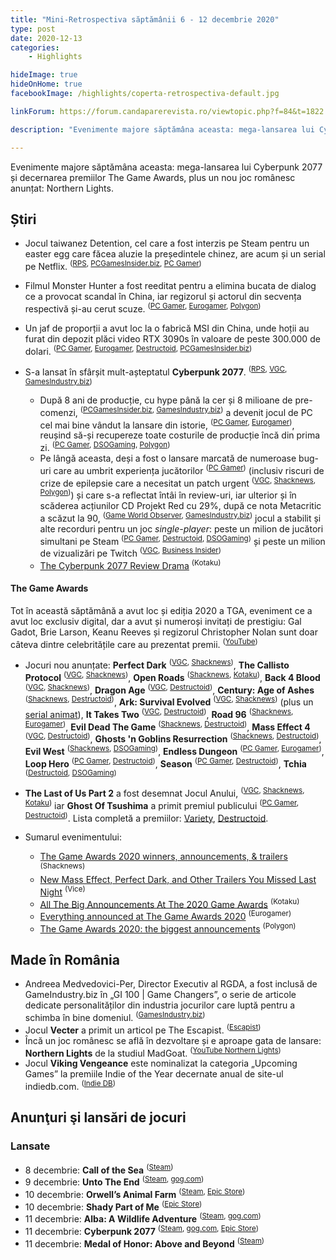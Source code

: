 ```yaml
---
title: "Mini-Retrospectiva săptămânii 6 - 12 decembrie 2020"
type: post
date: 2020-12-13
categories:
    - Highlights

hideImage: true
hideOnHome: true
facebookImage: /highlights/coperta-retrospectiva-default.jpg

linkForum: https://forum.candaparerevista.ro/viewtopic.php?f=84&t=1822

description: "Evenimente majore săptămâna aceasta: mega-lansarea lui Cyberpunk 2077 și decernarea premiilor The Game Awards, plus un nou joc românesc anunțat: Northern Lights."

---
```


Evenimente majore săptămâna aceasta: mega-lansarea lui Cyberpunk 2077 și decernarea premiilor The Game Awards, plus un nou joc românesc anunțat: Northern Lights.

## Știri
* Jocul taiwanez Detention, cel care a fost interzis pe Steam pentru un easter egg care făcea aluzie la președintele chinez, are acum și un serial pe Netflix. <sup>([RPS](https://www.rockpapershotgun.com/2020/12/07/horror-game-detention-now-has-a-netflix-show), [PCGamesInsider.biz](http://www.pcgamesinsider.biz/news/71761/red-candles-detention-has-been-turned-into-a-netflix-show/), [PC Gamer](https://www.pcgamer.com/tawainese-horror-game-detention-has-been-adapted-by-netflix))</sup>
* Filmul Monster Hunter a fost reeditat pentru a elimina bucata de dialog ce a provocat scandal în China, iar regizorul și actorul din secvența respectivă și-au cerut scuze. <sup>([PC Gamer](https://www.pcgamer.com/monster-hunter-movie-removes-controversial-joke-director-and-star-apologise), [Eurogamer](https://www.eurogamer.net/articles/2020-12-09-monster-hunter-movies-controversial-chi-knees-dialogue-pulled-from-all-versions-globally), [Polygon](https://www.polygon.com/2020/12/9/22166453/monster-hunter-china-controversy-paul-w-s-anderson-apology-cut-line))</sup>
* Un jaf de proporții a avut loc la o fabrică MSI din China, unde hoții au furat din depozit plăci video RTX 3090s în valoare de peste 300.000 de dolari. <sup>([PC Gamer](https://www.pcgamer.com/nvidia-rtx-3090-stock-stolen-msi), [Eurogamer](https://www.eurogamer.net/articles/2020-12-08-huge-haul-of-rtx-3090-graphics-cards-taken-from-warehouse), [Destructoid](https://www.destructoid.com/stories/over-300-000-of-nvidia-rtx-3090-cards-stolen-in-warehouse-theft-612630.phtml), [PCGamesInsider.biz](http://www.pcgamesinsider.biz/news/71760/someone-stole-340k-worth-of-nvidia-rtx-3090-cards-in-china/))</sup>

* S-a lansat în sfârșit mult-așteptatul **Cyberpunk 2077**. <sup>([RPS](https://www.rockpapershotgun.com/2020/12/10/cyberpunk-2077-is-out-now-at-along-last/), [VGC](https://www.videogameschronicle.com/news/cyberpunk-2077-review-round-up-critics-award-mostly-high-scores-despite-bugs/), [GamesIndustry.biz](https://www.gamesindustry.biz/articles/2020-12-08-cyberpunk-2077-critical-consensus))</sup>
  * După 8 ani de producție, cu hype până la cer și 8 milioane de pre-comenzi, <sup>([PCGamesInsider.biz](http://www.pcgamesinsider.biz/news/71772/cyberpunk-2077-was-pre-ordered-eight-million-times/), [GamesIndustry.biz](https://www.gamesindustry.biz/articles/2020-12-10-cyberpunk-2077-racked-up-8m-pre-orders-74-percent-were-digital))</sup> a devenit jocul de PC cel mai bine vândut la lansare din istorie, <sup>([PC Gamer](https://www.pcgamer.com/cyberpunk-2077-is-the-biggest-pc-launch-in-history), [Eurogamer](https://www.eurogamer.net/articles/2020-12-10-now-its-cyberpunk-2077s-turn-to-be-the-fastest-selling-pc-game-of-all-time))</sup>, reușind să-și recupereze toate costurile de producție încă din prima zi. <sup>([PC Gamer](https://www.pcgamer.com/after-eight-years-of-development-cyberpunk-2077-made-a-profit-in-one-day), [DSOGaming](https://www.dsogaming.com/news/cyberpunk-2077s-sales-have-already-exceeded-its-huge-development-and-marketing-costs/), [Polygon](https://www.polygon.com/2020/12/11/22170468/cyberpunk-2077-sales-revenue-cd-projekt))</sup>
  * Pe lângă aceasta, deși a fost o lansare marcată de numeroase bug-uri care au umbrit experiența jucătorilor <sup>([PC Gamer](https://www.pcgamer.com/cyberpunk-2077s-release-version-is-still-buggy-as-hell))</sup> (inclusiv riscuri de crize de epilepsie care a necesitat un patch urgent <sup>([VGC](https://www.videogameschronicle.com/news/epileptic-cyberpunk-2077-reviewer-warns-they-suffered-a-major-seizure-while-playing/), [Shacknews](https://www.shacknews.com/article/121830/cyberpunk-2077-has-a-moment-seemingly-designed-to-trigger-epilepsy-no-psas-in-game), [Polygon](https://www.polygon.com/2020/12/8/22163153/cyberpunk-2077-accessibility-epilepsy-seizure-warning))</sup>) și care s-a reflectat întâi în review-uri, iar ulterior și în scăderea acțiunilor CD Projekt Red cu 29%, după ce nota Metacritic a scăzut la 90, <sup>([Game World Observer](https://gameworldobserver.com/2020/12/11/cd-projekt-red-stock-declines-29-cyberpunk-2077-metacritic-score-drops-90/), [GamesIndustry.biz](https://www.gamesindustry.biz/articles/2020-12-11-cd-projekt-red-stock-falls-29-percent-in-run-up-to-cyberpunk-2077-launch))</sup> jocul a stabilit și alte recorduri pentru un joc _single-player_: peste un milion de jucători simultani pe Steam <sup>([PC Gamer](https://www.pcgamer.com/cyberpunk-2077-has-over-a-million-concurrent-players-on-steam), [Destructoid](https://www.destructoid.com/stories/cyberpunk-2077-breaks-steam-records-with-over-one-million-concurrent-players-612892.phtml), [DSOGaming](https://www.dsogaming.com/news/cyberpunk-2077-has-over-one-million-concurrent-players-on-steam-in-just-a-few-hours/))</sup> și peste un milion de vizualizări pe Twitch <sup>([VGC](https://www.videogameschronicle.com/news/cyberpunk-2077-has-already-broken-records-on-pc-steam-and-twitch/), [Business Insider](https://www.businessinsider.com/cyberpunk-2077-tops-steam-and-twitch-charts-at-launch-2020-12))</sup>
  * [The Cyberpunk 2077 Review Drama](https://kotaku.com/the-cyberpunk-2077-review-drama-1845860765) <sup>(Kotaku)</sup>

#### The Game Awards
Tot în această săptămână a avut loc și ediția 2020 a TGA, eveniment ce a avut loc exclusiv digital, dar a avut și numeroși invitați de prestigiu: Gal Gadot, Brie Larson, Keanu Reeves și regizorul Christopher Nolan sunt doar câteva dintre celebritățile care au prezentat premii. <sup>([YouTube](https://www.youtube.com/watch?v=_qFJsXxsRYw))</sup>

* Jocuri nou anunțate: **Perfect Dark** <sup>([VGC](https://www.videogameschronicle.com/news/new-perfect-dark/), [Shacknews](https://www.shacknews.com/article/121889/perfect-dark-returns-after-15-year-absence-at-the-game-awards))</sup>, **The Callisto Protocol** <sup>([VGC](https://www.videogameschronicle.com/news/dead-space-creator-reveals-new-horror-game-the-callisto-protocol/), [Shacknews](https://www.shacknews.com/article/121894/the-callisto-protocol-revealed-at-the-game-awards))</sup>, **Open Roads** <sup>([Shacknews](https://www.shacknews.com/article/121895/open-roads-announced-at-the-game-awards-2020), [Kotaku](https://kotaku.com/open-roads-is-the-next-game-from-fullbright-it-feature-1845856001))</sup>, **Back 4 Blood** <sup>([VGC](https://www.videogameschronicle.com/news/turtle-rock-shows-off-its-left-4-dead-spiritual-successor-back-4-blood/), [Shacknews](https://www.shacknews.com/article/121891/back-4-blood-brings-the-left-4-dead-experience-to-the-game-awards))</sup>, **Dragon Age** <sup>([VGC](https://www.videogameschronicle.com/news/bioware-debuts-a-teaser-trailer-for-dragon-age/), [Destructoid](https://www.destructoid.com/stories/here-s-your-first-look-at-the-new-dragon-age-613020.phtml))</sup>, **Century: Age of Ashes** <sup>([Shacknews](https://www.shacknews.com/article/121888/century-age-of-ashes-announced-at-the-game-awards), [Destructoid](https://www.destructoid.com/stories/it-s-dragon-riding-warfare-in-century-age-of-ashes-612998.phtml))</sup>, **Ark: Survival Evolved** <sup>([VGC](https://www.videogameschronicle.com/news/vin-diesel-will-star-in-the-sequel-to-ark-survival-evolved/), [Shacknews](https://www.shacknews.com/article/121897/ark-2-with-vin-diesel-revealed-at-the-game-awards))</sup> (plus un [serial animat](https://www.gamesindustry.biz/articles/2020-12-11-ark-survival-evolved-gets-an-animated-series)), **It Takes Two** <sup>([VGC](https://www.videogameschronicle.com/news/hazelight-debuts-gameplay-for-genre-bending-co-op-game-it-takes-two/), [Destructoid](https://www.destructoid.com/stories/it-takes-two-is-an-out-of-control-co-op-adventure-from-the-makers-of-a-way-out-613034.phtml))</sup>, **Road 96** <sup>([Shacknews](https://www.shacknews.com/article/121905/road-96-announced-during-the-game-awards), [Eurogamer](https://www.eurogamer.net/articles/2020-12-11-road-96-is-a-procedural-road-trip-adventure-from-the-dev-behind-11-11-memories-untold))</sup>, **Evil Dead The Game** <sup>([Shacknews](https://www.shacknews.com/article/121903/evil-dead-the-game-revealed-at-the-game-awards), [Destructoid](https://www.destructoid.com/stories/hell-yeah-i-want-evil-dead-the-game-613029.phtml))</sup>, **Mass Effect 4** <sup>([VGC](https://www.videogameschronicle.com/news/bioware-premieres-the-first-mass-effect-4-teaser-trailer/), [Destructoid](https://www.destructoid.com/stories/mass-effect-came-to-the-game-awards-just-to-pronounce-itself-still-alive-613051.phtml))</sup>, **Ghosts 'n Goblins Resurrection** <sup>([Shacknews](https://www.shacknews.com/article/121902/ghosts-n-goblins-resurrection-announced-at-the-game-awards), [Destructoid](https://www.destructoid.com/stories/ghosts-n-goblins-resurrection-looks-weirdly-off-613030.phtml))</sup>, **Evil West** <sup>([Shacknews](https://www.shacknews.com/article/121909/evil-west-revealed-at-the-game-awards), [DSOGaming](https://www.dsogaming.com/news/focus-home-interactive-announces-a-new-gory-action-combat-evil-west/))</sup>, **Endless Dungeon** <sup>([PC Gamer](https://www.pcgamer.com/endless-dungeon-is-a-new-roguelike-set-in-amplitudes-endless-universe), [Eurogamer](https://www.eurogamer.net/articles/2020-12-11-amplitude-unveils-dungeon-of-the-endless-spiritual-successor-endless-dungeon))</sup>, **Loop Hero** <sup>([PC Gamer](https://www.pcgamer.com/devolver-digital-reveals-a-retro-style-action-adventure-called-loop-hero), [Destructoid](https://www.destructoid.com/stories/loop-hero-is-a-deck-building-adventure-from-devolver-digital-612989.phtml))</sup>, **Season** <sup>([PC Gamer](https://www.pcgamer.com/ride-a-bicycle-and-memorialize-fading-cultures-in-this-gorgeous-melancholy-third-person-adventure/), [Destructoid](https://www.destructoid.com/stories/season-looks-right-up-my-alley-613024.phtml))</sup>, **Tchia** <sup>([Destructoid](https://www.destructoid.com/stories/tchia-kinda-has-breath-of-the-wild-and-everything-vibes-612992.phtml), [DSOGaming](https://www.dsogaming.com/news/tchia-is-a-new-tropical-open-world-adventure-game-with-lots-of-zelda-vibes/))</sup>

* **The Last of Us Part 2** a fost desemnat Jocul Anului, <sup>([VGC](https://www.videogameschronicle.com/news/the-last-of-us-part-2-takes-top-prizes-at-the-game-awards/), [Shacknews](https://www.shacknews.com/article/121916/the-last-of-us-part-2-wins-game-of-the-year-at-the-2020-game-awards), [Kotaku](https://kotaku.com/the-last-of-us-part-2-wins-game-of-the-year-at-the-2020-1845855047))</sup> iar **Ghost Of Tsushima** a primit premiul publicului <sup>([PC Gamer](https://www.pcgamer.com/ghost-of-tsushima-wins-the-publicly-voted-players-voice-at-the-game-awards), [Destructoid](https://www.destructoid.com/stories/ghost-of-tsushima-won-the-audience-vote-at-the-game-awards-612681.phtml))</sup>. Lista completă a premiilor: [Variety](https://variety.com/2020/digital/news/the-game-awards-winners-list-2020-1234850547/), [Destructoid](https://www.destructoid.com/stories/here-are-all-the-winners-of-the-2020-game-awards-612993.phtml).
* Sumarul evenimentului:
  * [The Game Awards 2020 winners, announcements, & trailers](https://www.shacknews.com/article/121886/the-game-awards-2020-winners-announcements-trailers) <sup>(Shacknews)</sup>
  * [New Mass Effect, Perfect Dark, and Other Trailers You Missed Last Night](https://www.vice.com/en_us/article/93wq3a/video-game-awards-new-mass-effect-perfect-dark-smash-bros-fortnite) <sup>(Vice)</sup>
  * [All The Big Announcements At The 2020 Game Awards](https://kotaku.com/all-the-big-announcements-at-the-2020-game-awards-1845855819) <sup>(Kotaku)</sup>
  * [Everything announced at The Game Awards 2020](https://www.eurogamer.net/articles/2020-12-11-everything-announced-at-the-game-awards-2020) <sup>(Eurogamer)</sup>
  * [The Game Awards 2020: the biggest announcements](https://www.polygon.com/game-awards-tga/2020/12/10/22166258/the-game-awards-2020-all-announcements-trailers) <sup>(Polygon)</sup>


## Made în România

* Andreea Medvedovici-Per, Director Executiv al RGDA, a fost inclusă de GameIndustry.biz în „GI 100 | Game Changers”, o serie de articole dedicate personalităților din industria jocurilor care luptă pentru a schimba în bine domeniul. <sup>([GamesIndustry.biz](https://www.gamesindustry.biz/articles/2020-12-11-gi-100-game-changers-part-five))</sup>
* Jocul **Vecter** a primit un articol pe The Escapist. <sup>([Escapist](https://www.escapistmagazine.com/v2/vecter-is-among-the-best-cyberpunk-games-you-can-play-this-week-and-its-free/))</sup>
* Încă un joc românesc se află în dezvoltare și e aproape gata de lansare: **Northern Lights** de la studiul MadGoat. <sup>([YouTube Northern Lights](https://www.youtube.com/watch?v=NTCP5gXkQKM))</sup>
* Jocul **Viking Vengeance** este nominalizat la categoria „Upcoming Games” la premiile Indie of the Year decernate anual de site-ul indiedb.com. <sup>([Indie DB](https://www.indiedb.com/groups/2020-indie-of-the-year-awards/top100/#vote74545))</sup>

## Anunţuri şi lansări de jocuri
### Lansate
* 8 decembrie: **Call of the Sea** <sup>([Steam](https://store.steampowered.com/app/1042490/Call_of_the_Sea/))</sup>
* 9 decembrie: **Unto The End** <sup>([Steam](https://store.steampowered.com/app/600080/Unto_The_End/), [gog.com](https://www.gog.com/game/unto_the_end))</sup>
* 10 decembrie: **Orwell’s Animal Farm** <sup>([Steam](https://store.steampowered.com/app/1398100/Orwells_Animal_Farm/), [Epic Store](https://www.epicgames.com/store/en-US/product/orwells-animal-farm/))</sup>
* 10 decembrie: **Shady Part of Me** <sup>([Epic Store](https://www.epicgames.com/store/en-US/product/shady-part-of-me/))</sup>
* 11 decembrie: **Alba: A Wildlife Adventure** <sup>([Steam](https://store.steampowered.com/app/1337010/Alba_A_Wildlife_Adventure/), [gog.com](https://www.gog.com/game/alba_a_wildlife_adventure))</sup>
* 11 decembrie: **Cyberpunk 2077** <sup>([Steam](https://store.steampowered.com/app/1091500/Cyberpunk_2077/), [gog.com](https://www.gog.com/game/cyberpunk_2077), [Epic Store](https://www.epicgames.com/store/en-US/product/cyberpunk-2077))</sup>
* 11 decembrie: **Medal of Honor: Above and Beyond** <sup>([Steam](https://store.steampowered.com/app/1402320/Medal_of_Honor_Above_and_Beyond/))</sup>